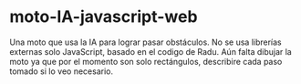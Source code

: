 # moto-IA-javascript-web
Una moto que usa la IA para lograr pasar obstáculos. No se usa librerías externas solo JavaScript, basado en el codigo de Radu.
Aún falta dibujar la moto ya que por el momento son solo rectángulos, describire cada paso tomado si lo veo necesario.
